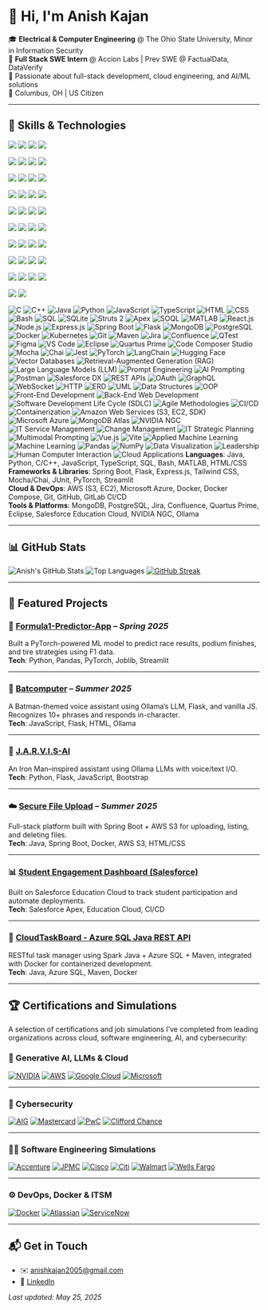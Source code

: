 # 👋 Hi, I'm Anish Kajan

🎓 **Electrical & Computer Engineering** @ The Ohio State University, Minor in Information Security  
💼 **Full Stack SWE Intern** @ Accion Labs | Prev SWE @ FactualData, DataVerify  
🧠 Passionate about full-stack development, cloud engineering, and AI/ML solutions    
📍 Columbus, OH | US Citizen

---

## 🧰 Skills & Technologies

<img src='https://img.shields.io/badge/Python-%20-3776AB?style=flat-square&logo=python&logoColor=white'/> <img src='https://img.shields.io/badge/Java-%20-007396?style=flat-square&logo=java&logoColor=white'/> <img src='https://img.shields.io/badge/JavaScript-%20-F7DF1E?style=flat-square&logo=javascript&logoColor=white'/> <img src='https://img.shields.io/badge/TypeScript-%20-3178C6?style=flat-square&logo=typescript&logoColor=white'/>

<img src='https://img.shields.io/badge/HTML5-%20-E34F26?style=flat-square&logo=html5&logoColor=white'/> <img src='https://img.shields.io/badge/CSS3-%20-1572B6?style=flat-square&logo=css3&logoColor=white'/> <img src='https://img.shields.io/badge/C-%20-A8B9CC?style=flat-square&logo=c&logoColor=white'/> <img src='https://img.shields.io/badge/C++-%20-00599C?style=flat-square&logo=c++&logoColor=white'/>

<img src='https://img.shields.io/badge/React-%20-61DAFB?style=flat-square&logo=react&logoColor=white'/> <img src='https://img.shields.io/badge/Node.js-%20-339933?style=flat-square&logo=node.js&logoColor=white'/> <img src='https://img.shields.io/badge/Express-%20-000000?style=flat-square&logo=express&logoColor=white'/> <img src='https://img.shields.io/badge/Spring-%20-6DB33F?style=flat-square&logo=spring&logoColor=white'/>

<img src='https://img.shields.io/badge/Flask-%20-000000?style=flat-square&logo=flask&logoColor=white'/> <img src='https://img.shields.io/badge/MongoDB-%20-47A248?style=flat-square&logo=mongodb&logoColor=white'/> <img src='https://img.shields.io/badge/PostgreSQL-%20-4169E1?style=flat-square&logo=postgresql&logoColor=white'/> <img src='https://img.shields.io/badge/Docker-%20-2496ED?style=flat-square&logo=docker&logoColor=white'/>

<img src='https://img.shields.io/badge/Kubernetes-%20-326CE5?style=flat-square&logo=kubernetes&logoColor=white'/> <img src='https://img.shields.io/badge/Git-%20-F05032?style=flat-square&logo=git&logoColor=white'/> <img src='https://img.shields.io/badge/GitHub-%20-181717?style=flat-square&logo=github&logoColor=white'/> <img src='https://img.shields.io/badge/AWS-%20-FF9900?style=flat-square&logo=aws&logoColor=white'/>

<img src='https://img.shields.io/badge/Azure-%20-0078D4?style=flat-square&logo=azure&logoColor=white'/> <img src='https://img.shields.io/badge/Salesforce-%20-00A1E0?style=flat-square&logo=salesforce&logoColor=white'/> <img src='https://img.shields.io/badge/Figma-%20-F24E1E?style=flat-square&logo=figma&logoColor=white'/> <img src='https://img.shields.io/badge/Jira-%20-0052CC?style=flat-square&logo=jira&logoColor=white'/>

<img src='https://img.shields.io/badge/Confluence-%20-172B4D?style=flat-square&logo=confluence&logoColor=white'/> <img src='https://img.shields.io/badge/VS Code-%20-007ACC?style=flat-square&logo=vscode&logoColor=white'/> <img src='https://img.shields.io/badge/Eclipse IDE-%20-2C2255?style=flat-square&logo=eclipseide&logoColor=white'/> <img src='https://img.shields.io/badge/MATLAB-%20-E16737?style=flat-square&logo=matlab&logoColor=white'/>

<img src='https://img.shields.io/badge/NumPy-%20-013243?style=flat-square&logo=numpy&logoColor=white'/> <img src='https://img.shields.io/badge/Pandas-%20-150458?style=flat-square&logo=pandas&logoColor=white'/> <img src='https://img.shields.io/badge/PyTorch-%20-EE4C2C?style=flat-square&logo=pytorch&logoColor=white'/> <img src='https://img.shields.io/badge/LangChain-%20-00B3FF?style=flat-square&logo=langchain&logoColor=white'/>

<img src='https://img.shields.io/badge/Hugging Face-%20-FFCC00?style=flat-square&logo=huggingface&logoColor=white'/> <img src='https://img.shields.io/badge/GraphQL-%20-E10098?style=flat-square&logo=graphql&logoColor=white'/> <img src='https://img.shields.io/badge/OAuth-%20-E94E32?style=flat-square&logo=oauth&logoColor=white'/> <img src='https://img.shields.io/badge/Postman-%20-FF6C37?style=flat-square&logo=postman&logoColor=white'/>

<img src='https://img.shields.io/badge/Vite-%20-646CFF?style=flat-square&logo=vite&logoColor=white'/> <img src='https://img.shields.io/badge/Vue.js-%20-4FC08D?style=flat-square&logo=vue.js&logoColor=white'/>

![C](https://img.shields.io/badge/-C-gray?style=flat-square) ![C++](https://img.shields.io/badge/-C++-gray?style=flat-square) ![Java](https://img.shields.io/badge/-Java-gray?style=flat-square) ![Python](https://img.shields.io/badge/-Python-gray?style=flat-square) ![JavaScript](https://img.shields.io/badge/-JavaScript-gray?style=flat-square)
![TypeScript](https://img.shields.io/badge/-TypeScript-gray?style=flat-square) ![HTML](https://img.shields.io/badge/-HTML-gray?style=flat-square) ![CSS](https://img.shields.io/badge/-CSS-gray?style=flat-square) ![Bash](https://img.shields.io/badge/-Bash-gray?style=flat-square) ![SQL](https://img.shields.io/badge/-SQL-gray?style=flat-square)
![SQLite](https://img.shields.io/badge/-SQLite-gray?style=flat-square) ![Struts 2](https://img.shields.io/badge/-Struts%202-gray?style=flat-square) ![Apex](https://img.shields.io/badge/-Apex-gray?style=flat-square) ![SOQL](https://img.shields.io/badge/-SOQL-gray?style=flat-square) ![MATLAB](https://img.shields.io/badge/-MATLAB-gray?style=flat-square)
![React.js](https://img.shields.io/badge/-React.js-gray?style=flat-square) ![Node.js](https://img.shields.io/badge/-Node.js-gray?style=flat-square) ![Express.js](https://img.shields.io/badge/-Express.js-gray?style=flat-square) ![Spring Boot](https://img.shields.io/badge/-Spring%20Boot-gray?style=flat-square) ![Flask](https://img.shields.io/badge/-Flask-gray?style=flat-square)
![MongoDB](https://img.shields.io/badge/-MongoDB-gray?style=flat-square) ![PostgreSQL](https://img.shields.io/badge/-PostgreSQL-gray?style=flat-square) ![Docker](https://img.shields.io/badge/-Docker-gray?style=flat-square) ![Kubernetes](https://img.shields.io/badge/-Kubernetes-gray?style=flat-square) ![Git](https://img.shields.io/badge/-Git-gray?style=flat-square)
![Maven](https://img.shields.io/badge/-Maven-gray?style=flat-square) ![Jira](https://img.shields.io/badge/-Jira-gray?style=flat-square) ![Confluence](https://img.shields.io/badge/-Confluence-gray?style=flat-square) ![QTest](https://img.shields.io/badge/-QTest-gray?style=flat-square) ![Figma](https://img.shields.io/badge/-Figma-gray?style=flat-square)
![VS Code](https://img.shields.io/badge/-VS%20Code-gray?style=flat-square) ![Eclipse](https://img.shields.io/badge/-Eclipse-gray?style=flat-square) ![Quartus Prime](https://img.shields.io/badge/-Quartus%20Prime-gray?style=flat-square) ![Code Composer Studio](https://img.shields.io/badge/-Code%20Composer%20Studio-gray?style=flat-square) ![Mocha](https://img.shields.io/badge/-Mocha-gray?style=flat-square)
![Chai](https://img.shields.io/badge/-Chai-gray?style=flat-square) ![Jest](https://img.shields.io/badge/-Jest-gray?style=flat-square) ![PyTorch](https://img.shields.io/badge/-PyTorch-gray?style=flat-square) ![LangChain](https://img.shields.io/badge/-LangChain-gray?style=flat-square) ![Hugging Face](https://img.shields.io/badge/-Hugging%20Face-gray?style=flat-square)
![Vector Databases](https://img.shields.io/badge/-Vector%20Databases-gray?style=flat-square) ![Retrieval-Augmented Generation (RAG)](https://img.shields.io/badge/-Retrieval-Augmented%20Generation%20(RAG)-gray?style=flat-square) ![Large Language Models (LLM)](https://img.shields.io/badge/-Large%20Language%20Models%20(LLM)-gray?style=flat-square) ![Prompt Engineering](https://img.shields.io/badge/-Prompt%20Engineering-gray?style=flat-square) ![AI Prompting](https://img.shields.io/badge/-AI%20Prompting-gray?style=flat-square)
![Postman](https://img.shields.io/badge/-Postman-gray?style=flat-square) ![Salesforce DX](https://img.shields.io/badge/-Salesforce%20DX-gray?style=flat-square) ![REST APIs](https://img.shields.io/badge/-REST%20APIs-gray?style=flat-square) ![OAuth](https://img.shields.io/badge/-OAuth-gray?style=flat-square) ![GraphQL](https://img.shields.io/badge/-GraphQL-gray?style=flat-square)
![WebSocket](https://img.shields.io/badge/-WebSocket-gray?style=flat-square) ![HTTP](https://img.shields.io/badge/-HTTP-gray?style=flat-square) ![ERD](https://img.shields.io/badge/-ERD-gray?style=flat-square) ![UML](https://img.shields.io/badge/-UML-gray?style=flat-square) ![Data Structures](https://img.shields.io/badge/-Data%20Structures-gray?style=flat-square)
![OOP](https://img.shields.io/badge/-OOP-gray?style=flat-square) ![Front-End Development](https://img.shields.io/badge/-Front-End%20Development-gray?style=flat-square) ![Back-End Web Development](https://img.shields.io/badge/-Back-End%20Web%20Development-gray?style=flat-square) ![Software Development Life Cycle (SDLC)](https://img.shields.io/badge/-Software%20Development%20Life%20Cycle%20(SDLC)-gray?style=flat-square) ![Agile Methodologies](https://img.shields.io/badge/-Agile%20Methodologies-gray?style=flat-square)
![CI/CD](https://img.shields.io/badge/-CI/CD-gray?style=flat-square) ![Containerization](https://img.shields.io/badge/-Containerization-gray?style=flat-square) ![Amazon Web Services (S3, EC2, SDK)](https://img.shields.io/badge/-Amazon%20Web%20Services%20(S3,%20EC2,%20SDK)-gray?style=flat-square) ![Microsoft Azure](https://img.shields.io/badge/-Microsoft%20Azure-gray?style=flat-square) ![MongoDB Atlas](https://img.shields.io/badge/-MongoDB%20Atlas-gray?style=flat-square)
![NVIDIA NGC](https://img.shields.io/badge/-NVIDIA%20NGC-gray?style=flat-square) ![IT Service Management](https://img.shields.io/badge/-IT%20Service%20Management-gray?style=flat-square) ![Change Management](https://img.shields.io/badge/-Change%20Management-gray?style=flat-square) ![IT Strategic Planning](https://img.shields.io/badge/-IT%20Strategic%20Planning-gray?style=flat-square) ![Multimodal Prompting](https://img.shields.io/badge/-Multimodal%20Prompting-gray?style=flat-square)
![Vue.js](https://img.shields.io/badge/-Vue.js-gray?style=flat-square) ![Vite](https://img.shields.io/badge/-Vite-gray?style=flat-square) ![Applied Machine Learning](https://img.shields.io/badge/-Applied%20Machine%20Learning-gray?style=flat-square) ![Machine Learning](https://img.shields.io/badge/-Machine%20Learning-gray?style=flat-square) ![Pandas](https://img.shields.io/badge/-Pandas-gray?style=flat-square)
![NumPy](https://img.shields.io/badge/-NumPy-gray?style=flat-square) ![Data Visualization](https://img.shields.io/badge/-Data%20Visualization-gray?style=flat-square) ![Leadership](https://img.shields.io/badge/-Leadership-gray?style=flat-square) ![Human Computer Interaction](https://img.shields.io/badge/-Human%20Computer%20Interaction-gray?style=flat-square) ![Cloud Applications](https://img.shields.io/badge/-Cloud%20Applications-gray?style=flat-square)
**Languages**: Java, Python, C/C++, JavaScript, TypeScript, SQL, Bash, MATLAB, HTML/CSS  
**Frameworks & Libraries**: Spring Boot, Flask, Express.js, Tailwind CSS, Mocha/Chai, JUnit, PyTorch, Streamlit  
**Cloud & DevOps**: AWS (S3, EC2), Microsoft Azure, Docker, Docker Compose, Git, GitHub, GitLab CI/CD  
**Tools & Platforms**: MongoDB, PostgreSQL, Jira, Confluence, Quartus Prime, Eclipse, Salesforce Education Cloud, NVIDIA NGC, Ollama

---

## 📊 GitHub Stats

![Anish's GitHub Stats](https://github-readme-stats.vercel.app/api?username=AnishKajan&show_icons=true&theme=radical)
![Top Languages](https://github-readme-stats.vercel.app/api/top-langs/?username=AnishKajan&layout=compact&theme=radical)
[![GitHub Streak](https://streak-stats.demolab.com?user=AnishKajan&theme=radical)](https://git.io/streak-stats)

---

## 🧠 Featured Projects

### 🏁 [Formula1-Predictor-App](https://github.com/AnishKajan/Formula1-Predictor-App) – *Spring 2025*
Built a PyTorch-powered ML model to predict race results, podium finishes, and tire strategies using F1 data.  
**Tech**: Python, Pandas, PyTorch, Joblib, Streamlit

---

### 🦇 [Batcomputer](https://github.com/AnishKajan/Batcomputer) – *Summer 2025*
A Batman-themed voice assistant using Ollama’s LLM, Flask, and vanilla JS. Recognizes 10+ phrases and responds in-character.  
**Tech**: JavaScript, Flask, HTML, Ollama

---

### 🤖 [J.A.R.V.I.S-AI](https://github.com/AnishKajan/J.A.R.V.I.S-AI)
An Iron Man–inspired assistant using Ollama LLMs with voice/text I/O.  
**Tech**: Python, Flask, JavaScript, Bootstrap

---

### ☁️ [Secure File Upload](https://github.com/AnishKajan/Secure-File-Upload-Platform-with-AWS-S3-Docker-Integration) – *Summer 2025*
Full-stack platform built with Spring Boot + AWS S3 for uploading, listing, and deleting files.  
**Tech**: Java, Spring Boot, Docker, AWS S3, HTML/CSS

---

### 📊 [Student Engagement Dashboard (Salesforce)](https://github.com/AnishKajan/Student-Engagement-Dashboard-with-Automated-Deployments---Salesforce-Education-Cloud)
Built on Salesforce Education Cloud to track student participation and automate deployments.  
**Tech**: Salesforce Apex, Education Cloud, CI/CD

---

### 🧾 [CloudTaskBoard - Azure SQL Java REST API](https://github.com/AnishKajan/CloudTaskBoard-Secure-Azure-Integrated-Java-REST-API-for-Task-Management)
RESTful task manager using Spark Java + Azure SQL + Maven, integrated with Docker for containerized development.  
**Tech**: Java, Azure SQL, Maven, Docker

---

## 🏆 Certifications and Simulations
A selection of certifications and job simulations I’ve completed from leading organizations across cloud, software engineering, AI, and cybersecurity:
### 🧠 Generative AI, LLMs & Cloud

[![NVIDIA](https://img.shields.io/badge/NVIDIA-RAG%20Agents%20with%20LLMs-green?style=for-the-badge&logo=nvidia&logoColor=white)](https://www.nvidia.com)
[![AWS](https://img.shields.io/badge/AWS-Solutions%20Architecture-orange?style=for-the-badge&logo=amazonaws&logoColor=white)](https://www.aws.amazon.com)
[![Google Cloud](https://img.shields.io/badge/Google%20Cloud-Intro%20to%20Generative%20AI-blue?style=for-the-badge&logo=googlecloud&logoColor=white)](https://cloud.google.com)
[![Microsoft](https://img.shields.io/badge/Microsoft%20&%20LinkedIn-Generative%20AI%20Essentials-blueviolet?style=for-the-badge&logo=microsoft&logoColor=white)](https://learn.microsoft.com)

---

### 🔐 Cybersecurity

[![AIG](https://img.shields.io/badge/AIG-Shields%20Up%20Cybersecurity-blue?style=for-the-badge&logo=aig&logoColor=white)](https://www.aig.com)
[![Mastercard](https://img.shields.io/badge/Mastercard-Cybersecurity-red?style=for-the-badge&logo=mastercard&logoColor=white)](https://www.mastercard.com)
[![PwC](https://img.shields.io/badge/PwC-Cybersecurity%20Consulting-orange?style=for-the-badge&logo=pwc&logoColor=white)](https://www.pwc.com)
[![Clifford Chance](https://img.shields.io/badge/Clifford%20Chance-Cybersecurity%20Job%20Simulation-darkblue?style=for-the-badge)](https://www.cliffordchance.com)

---

### 👨‍💻 Software Engineering Simulations

[![Accenture](https://img.shields.io/badge/Accenture-Software%20Engineering-purple?style=for-the-badge&logo=accenture&logoColor=white)](https://www.accenture.com)
[![JPMC](https://img.shields.io/badge/JP%20Morgan-SWE%20Simulation-blue?style=for-the-badge&logo=jpmorgan&logoColor=white)](https://careers.jpmorgan.com)
[![Cisco](https://img.shields.io/badge/Cisco-SWE%20Simulation-brightgreen?style=for-the-badge&logo=cisco&logoColor=white)](https://www.cisco.com)
[![Citi](https://img.shields.io/badge/Citi-Tech%20SWE-lightblue?style=for-the-badge&logo=citi&logoColor=white)](https://www.citigroup.com)
[![Walmart](https://img.shields.io/badge/Walmart-Advanced%20SWE-blue?style=for-the-badge&logo=walmart&logoColor=white)](https://careers.walmart.com)
[![Wells Fargo](https://img.shields.io/badge/Wells%20Fargo-SWE%20Simulation-darkred?style=for-the-badge&logo=wellsfargo&logoColor=white)](https://www.wellsfargo.com)

---

### ⚙️ DevOps, Docker & ITSM

[![Docker](https://img.shields.io/badge/Docker-Foundations%20Cert-lightblue?style=for-the-badge&logo=docker&logoColor=white)](https://www.docker.com)
[![Atlassian](https://img.shields.io/badge/Atlassian-ITSM%20Certificate-blue?style=for-the-badge&logo=atlassian&logoColor=white)](https://www.atlassian.com)
[![ServiceNow](https://img.shields.io/badge/ServiceNow-IT%20Leadership-darkgreen?style=for-the-badge&logo=servicenow&logoColor=white)](https://www.servicenow.com)

---

## 📬 Get in Touch
- ✉️ anishkajan2005@gmail.com  
- 💼 [LinkedIn](https://linkedin.com/in/anish-kajan/)  

*Last updated: May 25, 2025*
